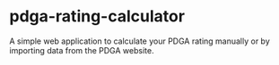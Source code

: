# pdga-rating-calculator
A simple web application to calculate your PDGA rating manually or by importing data from the PDGA website.
